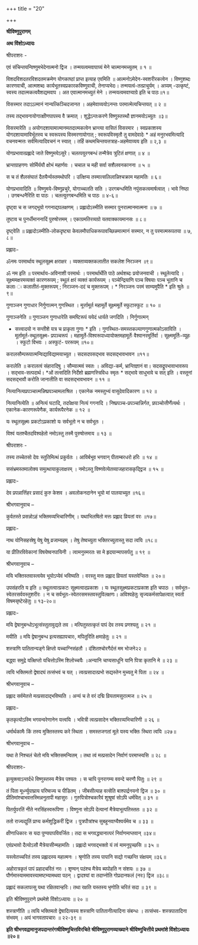 +++
title = "20"

+++


**श्रीविष्णुपुराणम्**

**अथ विंशोऽध्यायः**

 श्रीपराशरः -

एवं संचिन्तयन्विष्णुमभेदेनात्मनो द्विज । तन्मयत्वमवापाग्र्यं मेने चात्मानमच्युतम् ॥ १ ॥

 विशदविशदतरविशदतमक्रमेण योगकाष्ठां प्राप्त इत्याह एवमिति ॥ आत्मनोऽमेदेन-स्वशरीरकत्वेन । विष्णुशब्दः कारणवाची, आत्मशब्दः कार्यभूतस्वप्रकारकविष्णुवाची, तेनाप्यभेदः। तन्मयत्वं-तत्प्राचुर्यम् । अग्र्यम् -उत्कृष्टं, स्वस्य तदात्मकत्ववैशद्यमवाप । अत एवात्मानमच्युतं मेने । तन्मयत्वमवाप्याग्रे इति च पाठः॥१॥

विसस्मार तदाऽऽत्मानं नान्यत्किञ्चिदजानत । अहमेवाव्ययोऽनन्तः परमात्मेत्यचिन्तयत् ॥ २ ॥

तस्य तद्भावनायोगात्क्षीणपापस्य वै क्रमात् । शुद्धेऽन्तःकरणे विष्णुस्तस्थौ ज्ञानमयोऽच्युतः ॥३॥

 विसरमारेति ॥ अयोगदशायामात्मानमतदात्मकत्वेन भ्रान्त्या वासितं विसरमार । स्वप्रकाशस्य योगदशायामाविर्भूतस्य च स्वरूपस्य विस्मरणायोगात् ; स्वरूपविस्मृतौ तु वामदेवादेः * अहं मनुरभवमित्यादि वचनवन्मत्तः सर्वमित्यादिवचनं न स्यात् । तर्हि कथमचिन्तयत्तत्राह-अहमेवाव्यय इति ॥ २,३ ॥

योगप्रभावात्प्रह्लादे जाते विष्णुमयेऽसुरे। चलत्पयुरगबन्धं तन्मैत्रेय त्रुटितं क्षणात् ॥ ४ ॥

भ्रान्तग्राहगणः सोर्मिर्ययौ क्षोभं महार्णवः । चचाल च मही सर्वा सशैलवनकानना ॥ ५ ॥

स च तं शैलसंघातं दैतयैर्न्यस्तमथोपरि । उत्क्षिप्य तस्मात्सलिलान्निश्चक्राम महामतिः ॥ ६॥

 योगप्रभावादिति ॥ विष्णुमये-विष्णुप्रचुरे, योगाच्चलति सति । उरगबन्धमिति नपुंसकत्वमार्षत्वात् । भावे निष्ठा । उगबन्धनैरिति वा पाठः । चलत्युरगबन्धमिति च पाठः ॥ ४-६॥

दृष्ट्वा च स जगद्भूयो गगनाद्यपलक्षणम् । प्रह्लादोऽस्मीति सस्मार पुनरात्मानमात्मना ॥ ७ ॥

तुष्टाव च पुनर्धीमाननादिं पुरुषोत्तमम् । एकाग्रमतिरव्यग्रो यतवाक्कायमानसः ॥ ८॥

 दृष्ट्वेति ॥ प्रह्लादोऽस्मीति-लोकदृष्ट्या केवलमौपाधिकरूपावच्छिन्नमात्मानं सस्मार, न तु परमात्मरूपतया ॥ ७, ८॥

 प्रह्लादः-

ॐनमः परमार्थाय स्थूलसूक्ष्म क्षराक्षर । व्यक्ताव्यक्तकलातीत सकलेश निरञ्जन ॥९॥

 ॐ नम इति ॥ परमार्थाय-अविनाशी परमार्थः । परमार्थार्थेति पाठे अर्थशब्दः प्रयोजनवाची । स्थूलेत्यादि । सूक्ष्ममक्षरमव्यक्तं कारणरूपम् ; स्थूलं क्षरं व्यक्तं कार्यरूपम् । पञ्चेन्द्रियाणि पञ्च विषयाः पञ्च भूतानि च कलाः ः कलातीतं-मुक्तरूपम् ; निरञ्जन-ददं च मुक्तरूपम् । * निरञ्जनः परमं साम्यमुपैति * इति श्रुतेः ॥९॥

गुणाञ्जन गुणाधार निर्गुणात्मन् गुणस्थित । मूर्त्तामूर्त महामूर्ते सूक्ष्ममूर्ते स्फुटास्फुट ॥ १० ॥

 गुणाञ्जनेति ॥ गुणाञ्जन गुणाधारेति समष्टिरूपं ययेदं धार्यते जगदिति । निर्गुणात्मन्
* सत्त्वादयो न सन्तीशे यत्र च प्राकृता गुणाः * इति । गुणस्थित-समस्तकल्याणगुणात्मकोऽसाविति । मूर्तामूर्त-स्थूलसूक्ष्म- प्रपञ्चरूपं । महामूर्ते-विश्वरूपाध्यायोक्तमहामूर्तेः वैश्वानरमूर्तिर्वा । सूक्ष्ममूर्तिः-व्यूहः । स्फुटो विभवः । अस्फुटं- पररूपम् ॥१०॥

करालसौम्परूपात्मन्विद्याविद्यामयाच्युत । सदसदपसद्भाव सदसद्भावभावन ॥११॥

करालेति ॥ करालत्वं संहारादिषु । सौम्यात्मवं स्वतः । अविद्या-कर्म, भ्रान्तिज्ञानं वा। सदसद्रूपभावाभावरूप । सद्भाव-सत्पदार्थ। *ओं तत्सदिति निर्देशो ब्रह्मणस्त्रिविधः स्मृतः * सद्भावे साधुभावे च सत् इति । वस्तूनां सदसद्भावौ करोति जानातीति वा सदसद्भावभावन ॥ ११ ॥

नित्यानित्यप्रपञ्चात्मन्निष्प्रपञ्चामलाश्रित । एकानेक नमस्तुभ्यं वासुदेवादिकारण ॥ १२ ॥

नित्यानित्येति ॥ अनित्यं घटादि, तदपेक्षया नित्यं गगनादि । निष्प्रपञ्च-प्रपञ्चान्निर्गत, प्रपञ्चोत्तीर्णेत्यर्थः । एकानेक-कारणरूपेणैक, कार्यरूपैरनेक ॥ १२ ॥

 यः स्थूलसूक्ष्मः प्रकटोऽप्रकाशो यः सर्वभूतो न च सर्वभूतः ।

 विश्वं यतश्चैतदविश्वहेतो नमोऽस्तु तस्मै पुरुषोत्तमाय ॥ १३ ॥

 श्रीपराशरः -

तस्य तच्चेतसो देवः स्तुतिमित्थं प्रकुर्वतः । आविर्बभूव भगवान् पीताम्बरधरो हरिः ॥ १४ ॥

ससंभ्रमस्तमालोक्य समुत्थायाकुलाक्षरम् । नमोऽस्तु विष्णवेत्येतव्याजहारासकृद्द्विज ॥ १५ ॥

 प्रह्लादः-

देव प्रपन्नार्त्तिहर प्रसादं कुरु केशव । अवलोकनदानेन भूयो मां पालयाच्युत ॥१६॥

 श्रीभगवानुवाच –

कुर्वतस्ते प्रसन्नोऽहं भक्तिमव्यभिचारिणीम् । यथाभिलषितो मत्तः प्रह्लाद व्रियतां वरः ॥१७॥

 प्रह्लादः-

नाथ योनिसहस्रेषु येषु येषु व्रजाम्यहम् । तेषु तेष्वच्युता भक्तिरच्युतास्तु सदा त्वयि ॥१८॥

या प्रीतिरविवेकानां विषयेष्वनपायिनी । त्वामनुस्मरतः सा मे हृदयान्मापसर्पतु ॥ १९ ॥

 श्रीभगवानुवाच –

मयि भक्तिस्तवास्त्वयेव भूयोऽप्येवं भविष्यति । वरस्तु मत्तः प्रह्लाद व्रियतां यस्तवेप्सितः ॥ २०॥

 उपसंहरति य इति ॥ स्थूलत्वात्प्रकटः सूक्ष्मत्वादप्रकाशः । यः स्थूलसूक्ष्मप्रकटाप्रकाश इति चपाठः । सर्वभूतः-स्वेतरसर्ववस्तुशरीरः । न च सर्वभूतः-स्वेतरसमस्तवस्तुविलक्षणः। अविश्वहेतुः सृज्यकर्मसापेक्षत्वात् स्वतो विषमसृष्टेरहेतुः ॥ १३-२०॥

 प्रह्लादः-

मयि द्वेषानुबन्धोऽभूत्संस्तुतावुद्यते तव । मत्पितुस्तत्कृतं पापं देव तस्य प्रणश्यतु ॥ २१ ॥

 मयीति ॥ मयि द्वेषानुबन्ध इत्यसह्यापचारः, मपितुरिति क्षमाहेतुः ॥ २१ ॥

शस्त्राणि पातितान्यङ्गे क्षिप्तो यच्चाग्निसंहतौ । दंशितश्चोरगैर्दत्तं मम भोजने२२ ॥

बद्ध्वा समुद्रे यत्क्षिप्तो यचित्तोऽस्मि शिलोच्चयैः ।अन्यानि चाप्यसाधूनि यानि पित्रा कृतानि मे ॥ २३ ॥

त्वयि भक्तिमतो द्वेषादघं तत्संभवं च यत् । त्वत्प्रसादात्प्रभो सद्यस्तेन मुच्यतु मे पिता ॥ २४ ॥

 श्रीभगवानुवाच –

प्रह्लाद सर्वमेतत्ते मत्प्रसादाद्भविष्यति । अन्यं च ते वरं दद्मि व्रियतामसुरात्मज ॥ २५ ॥

 प्रह्लादः-

कृतकृत्योऽस्मि भगवन्वरेणानेन यत्त्वयि । भवित्री त्वत्प्रसादेन भक्तिरव्यभिचारिणी ॥ २६ ॥

धर्मार्थकामैः किं तस्य मुक्तिस्तस्य करे स्थिता । समस्तजगतां मूले यस्य भक्तिः स्थिरा त्वयि ॥२७॥

 श्रीभगवानुवाच –

यथा ते निश्चलं चेतो मयि भक्तिसमन्वितम् । तथा त्वं मत्प्रसादेन निर्वाणं परमाप्स्यसि ॥ २८ ॥

 श्रीपराशरः-

इत्युक्त्वाऽन्तर्दधे विष्णुस्तस्य मैत्रेय पश्यतः । स चापि पुनरागम्य ववन्दे चरणौ पितुः ॥ २९ ॥

तं पिता मूर्ध्न्युपाघ्राय परिष्वज्य च पीडितम् । जीबसीत्याह वत्सेति बाश्पार्द्रनयनो द्विज ॥ ३० ॥ प्रीतिमांश्चाभवत्तस्मिन्ननुतापी महासुरः । गुरुपित्रोश्चकारैवं शुश्रूषां सोऽपि धर्मवित् ॥ ३१ ॥

पितर्युपरतिं नीते नरसिंहस्वरूपिणा । विष्णुना सोऽपि देत्यानां मैत्रेयाभूत्पतिस्ततः ॥ ३२ ॥

ततो राज्यद्युतिं प्राप्य कर्मशुद्धिकरीं द्विज । पुत्रपौत्रांश्च सुबहूनवाप्यैश्वर्यमेव च ॥ ३३ ॥

क्षीणाधिकारः स यदा पुण्यपापविवर्जितः। तदा स भगवद्ध्यानात्परं निर्वाणमाप्तवान् ॥३४॥

एवंप्रभावो दैत्योऽसौ मैत्रेयासीन्महामतिः । प्रह्लादो भगवद्भक्तो यं त्वं मामनुपृच्छसि ॥ ३५ ॥

यस्त्वेतच्चरितं तस्य प्रह्लादस्य महात्मनः । श्रृणोति तस्य पापानि सद्यो गच्छन्ति संक्षयम् ॥३६॥

अहोरात्रकृतं पापं प्रहादचरितं नरः । शृण्वन् पठंश्च मैत्रेय ब्यपोहति न संशयः ॥ ३७ ॥ पौर्णमास्याममावस्यामष्टम्यामथवा पठन् । द्वादश्यां वा तदाप्नोति गोप्रदानफलं (नरः) द्विज ॥३८॥

प्रह्लादं सकलापत्सु यथा रक्षितवान्हरिः। तथा रक्षति यस्तस्य भृणोति चरितं सदा ॥ ३९ ॥

इति श्रीविष्णुपुराणे प्रथमेशे विंशोऽध्यायः ॥ २० ॥

 शस्त्राणीति ॥ त्वयि भक्तिमतो द्वेषादित्यस्य शस्त्राणि पातितानीत्यादिना संबन्धः । तत्संभव- शस्त्रपातादिना संभवम् । अयं भागवतापचारः ॥ २२-३९ ॥

**इति श्रीभगवद्रामानुजपदान्तरंगश्रीविष्णुचित्तविरचिते श्रीविष्णुपुराणव्याख्याने श्रीविष्णुचित्तीये प्रथमांशे विंशोऽध्यायः ॥२०॥**
